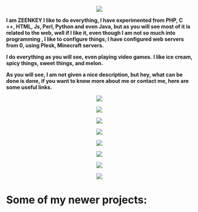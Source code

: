 <div align="center">
  
[<img src="https://cdn.zeenkey.com/albums/github/Name.png">](https://zenk.tk/github)
  
</div>

**I am ZEENKEY I like to do everything, I have experimented from PHP, C ++, HTML, Js, Perl, Python and even Java, but as you will see most of it is related to the web, well if I like it, even though I am not so much into programming , I like to configure things, I have configured web servers from 0, using Plesk, Minecraft servers.**

**I do everything as you will see, even playing video games.**
**I like ice cream, spicy things, sweet things, and melon.**

**As you will see, I am not given a nice description, but hey, what can be done is done, if you want to know more about me or contact me, here are some useful links.**

<div align="center">

[<img src="https://cdn.zeenkey.com/albums/icons/LinksGitYT.png">](https://zenk.tk/youtube)

[<img src="https://cdn.zeenkey.com/albums/icons/LinksGitWB.png">](https://zenk.tk/website)

[<img src="https://cdn.zeenkey.com/albums/icons/LinksGitTW.png">](https://zenk.tk/twitter)

[<img src="https://cdn.zeenkey.com/albums/icons/LinksGitFB.png">](https://zenk.tk/facebook)

[<img src="https://cdn.zeenkey.com/albums/icons/LinksGitIG.png">](https://zenk.tk/instagram)

[<img src="https://cdn.zeenkey.com/albums/icons/LinksGitEM.png">](https://zenk.tk/hello)

[<img src="https://cdn.zeenkey.com/albums/icons/LinksGitDC.png">](https://zenk.tk/discord)

[<img src="https://cdn.zeenkey.com/albums/icons/LinksGitMS.png">](https://zenk.tk/u/zeenkey)

</div>

<h1>Some of my newer projects:</h1>
